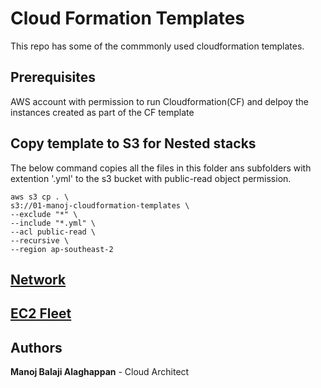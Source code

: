 # Cloud Formation Templates
This repo has some of the commmonly used cloudformation templates.

## Prerequisites
AWS account with permission to run Cloudformation(CF) and delpoy the instances created as part of the CF template

## Copy template to S3 for Nested stacks
The below command copies all the files in this folder ans subfolders with extention '.yml' to the s3 bucket with public-read object permission.  
```
aws s3 cp . \
s3://01-manoj-cloudformation-templates \
--exclude "*" \
--include "*.yml" \
--acl public-read \
--recursive \
--region ap-southeast-2
```

## [Network](/public-templates/network/README.md)

## [EC2 Fleet](/ec2-fleet/README.md)

## Authors
 **Manoj Balaji Alaghappan**  - Cloud Architect
